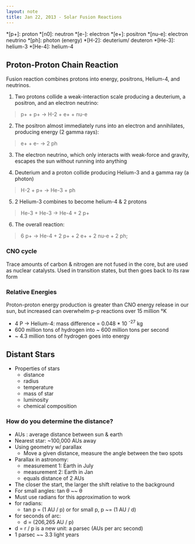 ```yaml
---
layout: note
title: Jan 22, 2013 - Solar Fusion Reactions
---
```


*[p+]: proton
*[n0]: neutron
*[e-]: electron
*[e+]: positron
*[nu-e]: electron neutrino
*[ph]: photon (energy)
*[H-2]:  deuterium/ deuteron
*[He-3]: helium-3
*[He-4]: helium-4

## Proton-Proton Chain Reaction ##

Fusion reaction combines protons into energy, positrons,
Helium-4, and neutrinos.

1. Two protons collide a weak-interaction scale producing a deuterium, a positron, and an electron neutrino:

> p+ + p+ &rarr; H-2 + e+ + nu-e

2. The positron almost immediately runs into an electron and annihilates, producing energy (2 gamma rays):

> e+ + e- &rarr; 2 ph

3. The electron neutrino, which only interacts with weak-force and gravity, escapes the sun without running into anything

4. Deuterium and a proton collide producing Helium-3 and a gamma ray (a photon)

> H-2 + p+ &rarr; He-3 + ph

5. 2 Helium-3 combines to become helium-4 & 2 protons

> He-3 + He-3 &rarr; He-4 + 2 p+

6. The overall reaction:

> 6 p+ &rarr; He-4 + 2 p+ + 2 e+ + 2 nu-e + 2 ph;


### CNO cycle ###
Trace amounts of carbon & nitrogen are not fused in the
core, but are used as nuclear catalysts. Used in transition
states, but then goes back to its raw form

### Relative Energies ###
Proton-proton energy production is greater than CNO energy
release in our sun, but increased can overwhelm p-p
reactions over 15 million &deg;K

- 4 P &rarr; Helium-4: mass difference = 0.048 * 10 <sup>-27</sup> kg
- 600 million tons of hydrogen into ~ 600 million tons per second
- ~ 4.3 million tons of hydrogen goes into energy

## Distant Stars ##
- Properties of stars
  - distance
  - radius
  - temperature
  - mass of star
  - luminosity
  - chemical composition

### How do you determine the distance? ###
- AUs
  : average distance between sun & earth
- Nearest star: ~100,000 AUs away
- Using geometry w/ parallax
  - Move a given distance, measure the angle between the two spots
- Parallax in astronomy:
  - measurement 1: Earth in July
  - measurement 2: Earth in Jan
  - equals distance of 2 AUs
- The closer the start, the larger the shift relative to the background
- For small angles: tan &theta; ~~ &theta;
- Must use radians for this approximation to work
- for radians:
  - tan p = (1 AU / p) or for small p, p ~= (1 AU / d)
- for seconds of arc:
  - d = (206,265 AU / p)
- d = r / p is a new unit: a parsec (AUs per arc second)
- 1 parsec ~~ 3.3 light years
